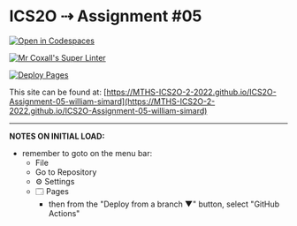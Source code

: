 # ICS2O ⇢ Assignment #05

[![Open in Codespaces](https://classroom.github.com/assets/launch-codespace-7f7980b617ed060a017424585567c406b6ee15c891e84e1186181d67ecf80aa0.svg)](https://classroom.github.com/open-in-codespaces?assignment_repo_id=11212517)

[![Mr Coxall's Super Linter](https://github.com/MTHS-ICS2O-2-2022/ICS2O-Assignment-05-william-simard/workflows/Mr%20Coxall's%20Super%20Linter/badge.svg)](https://github.com/MTHS-ICS2O-2-2022/ICS2O-Assignment-05-william-simard/actions)

[![Deploy Pages](https://github.com/MTHS-ICS2O-2-2022/ICS2O-Assignment-05-william-simard/workflows/Deploy%20Pages/badge.svg)](https://github.com/MTHS-ICS2O-2-2022/ICS2O-Assignment-05-william-simard/actions)

This site can be found at: [https://MTHS-ICS2O-2-2022.github.io/ICS2O-Assignment-05-william-simard](https://MTHS-ICS2O-2-2022.github.io/ICS2O-Assignment-05-william-simard)

---

**NOTES ON INITIAL LOAD:**
- remember to goto on the menu bar:
  - File
  - Go to Repository
  - ⚙ Settings
  - 🗔 Pages
    - then from the "Deploy from a branch ▼" button, select "GitHub Actions"

